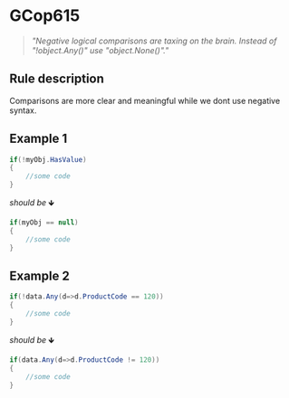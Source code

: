 ﻿# GCop615

> *"Negative logical comparisons are taxing on the brain. Instead of "!object.Any()" use "object.None()"."*


## Rule description
Comparisons are more clear and meaningful while we dont use negative syntax.

## Example 1
```csharp
if(!myObj.HasValue)
{
    //some code
}
```
*should be* 🡻

```csharp
if(myObj == null)
{
    //some code
}
```
## Example 2
```csharp
if(!data.Any(d=>d.ProductCode == 120))
{
    //some code
}                    
```
*should be* 🡻

```csharp
if(data.Any(d=>d.ProductCode != 120))
{
    //some code
} 
```
